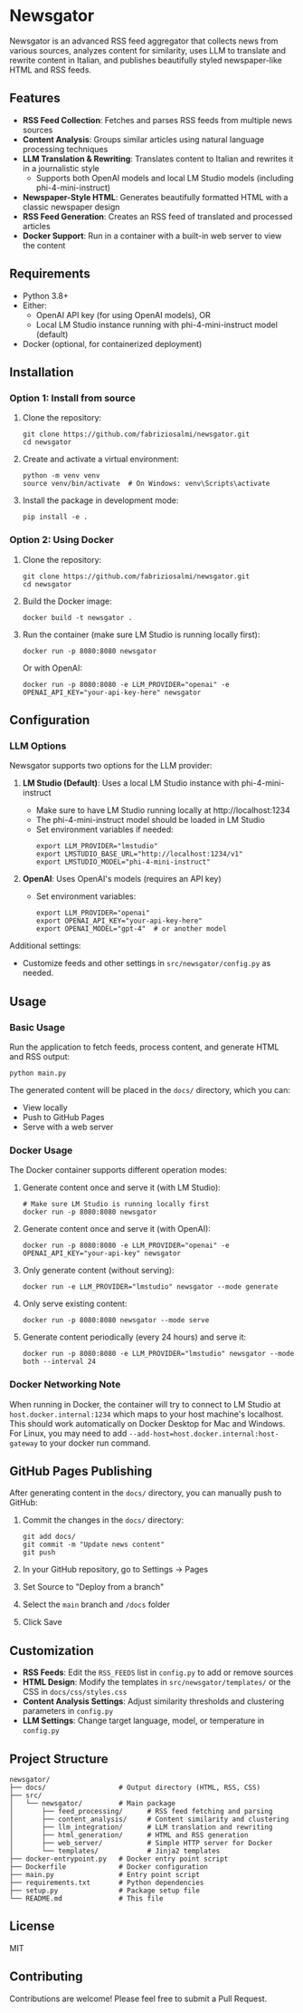 # Newsgator

Newsgator is an advanced RSS feed aggregator that collects news from various sources, analyzes content for similarity, uses LLM to translate and rewrite content in Italian, and publishes beautifully styled newspaper-like HTML and RSS feeds.

## Features

- **RSS Feed Collection**: Fetches and parses RSS feeds from multiple news sources
- **Content Analysis**: Groups similar articles using natural language processing techniques
- **LLM Translation & Rewriting**: Translates content to Italian and rewrites it in a journalistic style
  - Supports both OpenAI models and local LM Studio models (including phi-4-mini-instruct)
- **Newspaper-Style HTML**: Generates beautifully formatted HTML with a classic newspaper design
- **RSS Feed Generation**: Creates an RSS feed of translated and processed articles
- **Docker Support**: Run in a container with a built-in web server to view the content

## Requirements

- Python 3.8+
- Either:
  - OpenAI API key (for using OpenAI models), OR
  - Local LM Studio instance running with phi-4-mini-instruct model (default)
- Docker (optional, for containerized deployment)

## Installation

### Option 1: Install from source

1. Clone the repository:
   ```
   git clone https://github.com/fabriziosalmi/newsgator.git
   cd newsgator
   ```

2. Create and activate a virtual environment:
   ```
   python -m venv venv
   source venv/bin/activate  # On Windows: venv\Scripts\activate
   ```

3. Install the package in development mode:
   ```
   pip install -e .
   ```

### Option 2: Using Docker

1. Clone the repository:
   ```
   git clone https://github.com/fabriziosalmi/newsgator.git
   cd newsgator
   ```

2. Build the Docker image:
   ```
   docker build -t newsgator .
   ```

3. Run the container (make sure LM Studio is running locally first):
   ```
   docker run -p 8080:8080 newsgator
   ```

   Or with OpenAI:
   ```
   docker run -p 8080:8080 -e LLM_PROVIDER="openai" -e OPENAI_API_KEY="your-api-key-here" newsgator
   ```

## Configuration

### LLM Options

Newsgator supports two options for the LLM provider:

1. **LM Studio (Default)**: Uses a local LM Studio instance with phi-4-mini-instruct
   - Make sure to have LM Studio running locally at http://localhost:1234
   - The phi-4-mini-instruct model should be loaded in LM Studio
   - Set environment variables if needed:
     ```
     export LLM_PROVIDER="lmstudio"
     export LMSTUDIO_BASE_URL="http://localhost:1234/v1"
     export LMSTUDIO_MODEL="phi-4-mini-instruct"
     ```

2. **OpenAI**: Uses OpenAI's models (requires an API key)
   - Set environment variables:
     ```
     export LLM_PROVIDER="openai"
     export OPENAI_API_KEY="your-api-key-here"
     export OPENAI_MODEL="gpt-4"  # or another model
     ```

Additional settings:
- Customize feeds and other settings in `src/newsgator/config.py` as needed.

## Usage

### Basic Usage

Run the application to fetch feeds, process content, and generate HTML and RSS output:

```
python main.py
```

The generated content will be placed in the `docs/` directory, which you can:
- View locally
- Push to GitHub Pages
- Serve with a web server

### Docker Usage

The Docker container supports different operation modes:

1. Generate content once and serve it (with LM Studio):
   ```
   # Make sure LM Studio is running locally first
   docker run -p 8080:8080 newsgator
   ```

2. Generate content once and serve it (with OpenAI):
   ```
   docker run -p 8080:8080 -e LLM_PROVIDER="openai" -e OPENAI_API_KEY="your-api-key" newsgator
   ```

3. Only generate content (without serving):
   ```
   docker run -e LLM_PROVIDER="lmstudio" newsgator --mode generate
   ```

4. Only serve existing content:
   ```
   docker run -p 8080:8080 newsgator --mode serve
   ```

5. Generate content periodically (every 24 hours) and serve it:
   ```
   docker run -p 8080:8080 -e LLM_PROVIDER="lmstudio" newsgator --mode both --interval 24
   ```

### Docker Networking Note

When running in Docker, the container will try to connect to LM Studio at `host.docker.internal:1234` which maps to your host machine's localhost. This should work automatically on Docker Desktop for Mac and Windows. For Linux, you may need to add `--add-host=host.docker.internal:host-gateway` to your docker run command.

## GitHub Pages Publishing

After generating content in the `docs/` directory, you can manually push to GitHub:

1. Commit the changes in the `docs/` directory:
   ```
   git add docs/
   git commit -m "Update news content"
   git push
   ```

2. In your GitHub repository, go to Settings → Pages
3. Set Source to "Deploy from a branch"
4. Select the `main` branch and `/docs` folder
5. Click Save

## Customization

- **RSS Feeds**: Edit the `RSS_FEEDS` list in `config.py` to add or remove sources
- **HTML Design**: Modify the templates in `src/newsgator/templates/` or the CSS in `docs/css/styles.css`
- **Content Analysis Settings**: Adjust similarity thresholds and clustering parameters in `config.py`
- **LLM Settings**: Change target language, model, or temperature in `config.py`

## Project Structure

```
newsgator/
├── docs/                  # Output directory (HTML, RSS, CSS)
├── src/
│   └── newsgator/         # Main package
│       ├── feed_processing/      # RSS feed fetching and parsing
│       ├── content_analysis/     # Content similarity and clustering
│       ├── llm_integration/      # LLM translation and rewriting
│       ├── html_generation/      # HTML and RSS generation
│       ├── web_server/           # Simple HTTP server for Docker
│       └── templates/            # Jinja2 templates
├── docker-entrypoint.py   # Docker entry point script
├── Dockerfile             # Docker configuration
├── main.py                # Entry point script
├── requirements.txt       # Python dependencies
├── setup.py               # Package setup file
└── README.md              # This file
```

## License

MIT

## Contributing

Contributions are welcome! Please feel free to submit a Pull Request.
